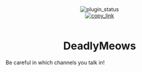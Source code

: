 <!--
	* This file was autogenerated
	* If you want to change anything, do so in the readmes.mjs file
	* https://github.com/nexpid/VendettaPlugins/edit/main/readmes.mjs
-->

<div align="center">
	<img alt="plugin_status" src="https://img.shields.io/badge/plugin_status-unfinished-9399b2?style=for-the-badge&labelColor=1e1e2e" />
	<br/>
	<a href="https://vendetta.nexpid.xyz/deadly-meows">
		<img alt="copy_link" src="https://img.shields.io/badge/copy_link-1e1e2e?style=for-the-badge" />
	</a>
</div>
<br/>
<div align="center">
	<h1>DeadlyMeows</h1>
</div>

Be careful in which channels you talk in!
